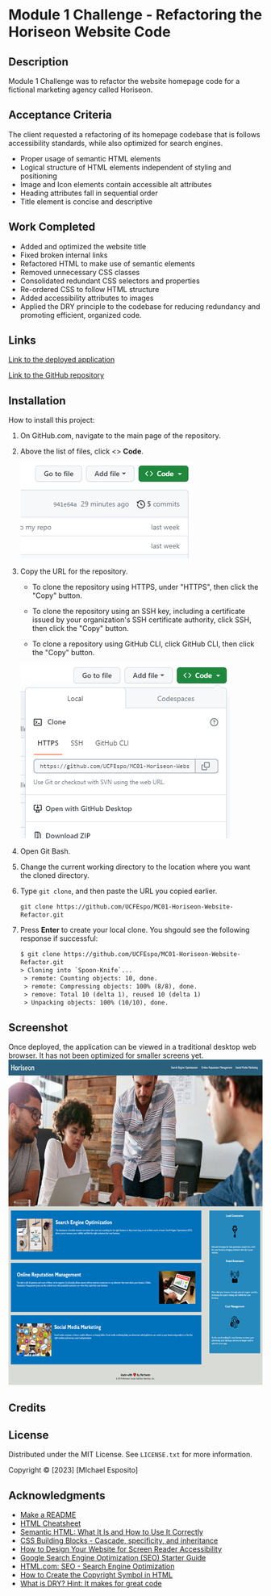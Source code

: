 # Module 1 Challenge - Refactoring the Horiseon Website Code

## Description
Module 1 Challenge was to refactor the website homepage code for a fictional marketing agency called Horiseon.
## Acceptance Criteria

The client requested a refactoring of its homepage codebase that is follows accessibility standards, while also optimized for search engines.
* Proper usage of semantic HTML elements
* Logical structure of HTML elements independent of styling and positioning
* Image and Icon elements contain accessible alt attributes
* Heading attributes fall in sequential order
* Title element is concise and descriptive


## Work Completed
* Added and optimized the website title
* Fixed broken internal links
* Refactored HTML to make use of semantic elements
* Removed unnecessary CSS classes
* Consolidated redundant CSS selectors and properties
* Re-ordered CSS to follow HTML structure
* Added accessibility attributes to images
* Applied the DRY principle to the codebase for reducing redundancy and promoting efficient, organized code.
## Links
[Link to the deployed application](https://github.com/UCFEspo/MC01-Horiseon-Website-Refactor.git)

[Link to the GitHub repository](https://github.com/UCFEspo/MC01-Horiseon-Website-Refactor.git)
## Installation

How to install this project:

1. On GitHub.com, navigate to the main page of the repository.

2. Above the list of files, click <> **Code**.

   ![Module 1 Challenge - Refactoring the Horiseon Website Code-2](./Assets/images/GitHub-Green-Code-Button.png)

3. Copy the URL for the repository.

   * To clone the repository using HTTPS, under "HTTPS", then click the "Copy" button.

   * To clone the repository using an SSH key, including a certificate issued by your organization's SSH certificate authority, click SSH, then click the "Copy" button.

   * To clone a repository using GitHub CLI, click GitHub CLI, then click the "Copy" button.

   ![Module 1 Challenge - Refactoring the Horiseon Website Code-2](./Assets/images/Repo-HTTPS-Link.png)

4. Open Git Bash.
5. Change the current working directory to the location where you want the cloned directory.
6. Type ```git clone```, and then paste the URL you copied earlier.
   ```
   git clone https://github.com/UCFEspo/MC01-Horiseon-Website-Refactor.git
   ```
7. Press **Enter** to create your local clone.
You shgould see the following response if successful:
   ```
   $ git clone https://github.com/UCFEspo/MC01-Horiseon-Website-Refactor.git
   > Cloning into `Spoon-Knife`...
    > remote: Counting objects: 10, done.
    > remote: Compressing objects: 100% (8/8), done.
    > remove: Total 10 (delta 1), reused 10 (delta 1)
    > Unpacking objects: 100% (10/10), done.
   ```
## Screenshot

Once deployed, the application can be viewed in a traditional desktop web browser. It has not been optimized for smaller screens yet.
   ![Module 1 Challenge - Refactoring the Horiseon Website Code-2](./Assets/images/screenshot.png)

## Credits
## License
Distributed under the MIT License. See `LICENSE.txt` for more information.

Copyright &copy; [2023] [MIchael Esposito]
## Acknowledgments
* [Make a README](https://www.makeareadme.com/)
* [HTML Cheatsheet](https://coding-boot-camp.github.io/full-stack/html/html-cheatsheet)
* [Semantic HTML: What It Is and How to Use It Correctly](https://www.semrush.com/blog/semantic-html5-guide/)
* [CSS Building Blocks - Cascade, specificity, and inheritance](https://developer.mozilla.org/en-US/docs/Learn/CSS/Building_blocks/Cascade_and_inheritance)
* [How to Design Your Website for Screen Reader Accessibility](https://blog.hubspot.com/website/screen-reader-accessibility)
* [Google Search Engine Optimization (SEO) Starter Guide](https://developers.google.com/search/docs/fundamentals/seo-starter-guide)
* [HTML.com: SEO - Search Engine Optimization](https://html.com/seo/)
* [How to Create the Copyright Symbol in HTML](https://careerkarma.com/blog/html-copyright-symbol/#:~:text=The%20HTML%20copyright%20symbol%20is,How%20to%20Learn%20HTML%20guide.)
* [What is DRY? Hint: It makes for great code](https://docs.getdbt.com/terms/dry)